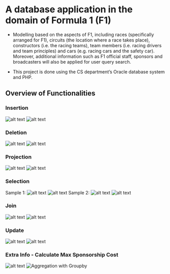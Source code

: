 # A database application in the domain of Formula 1 (F1)

- Modelling based on the aspects of F1, including races (specifically arranged for F1), circuits (the location where a race takes place), constructors (i.e. the racing teams), team members (i.e. racing drivers and team principles) and cars (e.g. racing cars and the safety car). Moreover, additional information such as F1 official staff, sponsors and broadcasters will also be applied for user query search. 

- This project is done using the CS department’s Oracle database system and PHP.

## Overview of Functionalities

### Insertion
![alt text](<Screenshots/Insertion/Insertion with Sample Data.jpg>)
![alt text](<Screenshots/Insertion/Insertion Result.jpg>)

### Deletion
![alt text](<Screenshots/Deletion/Deletion with Sample Data.jpg>)
![alt text](<Screenshots/Deletion/Deletion Result.jpg>) 

### Projection
![alt text](<Screenshots/Projection/Projection with Sample Data.jpg>)
![alt text](<Screenshots/Projection/Projection Result.jpg>) 

### Selection
Sample 1:
![alt text](<Screenshots/Selection/Selectable Table 1 with Sample Data 1.jpg>) 
![alt text](<Screenshots/Selection/Selectable Table 1 Result 1.jpg>) 
Sample 2:
![alt text](<Screenshots/Selection/Selectable Table 2 with Sample Data.jpg>)
![alt text](<Screenshots/Selection/Selectable Table 2 Result.jpg>) 

### Join
![alt text](<Screenshots/Join/Join with Sample Data.jpg>)
![alt text](<Screenshots/Join/Join Result.jpg>) 

### Update
![alt text](<Screenshots/Update/Update with Sample Data.jpg>)
![alt text](<Screenshots/Update/Update Result.jpg>)

### Extra Info - Calculate Max Sponsorship Cost
![alt text](<Screenshots/Aggregation with Groupby/Aggregation with Groupby Sample Data.jpg>)
![Aggregation with Groupby](<Screenshots/Aggregation with Groupby/Aggregation with Groupby Result.jpg>)

